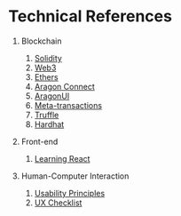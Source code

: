 # Technical References

1. Blockchain
    1. [Solidity](https://solidity.readthedocs.io/en/latest/index.html)
    2. [Web3](https://web3js.readthedocs.io/en/v1.3.0)
    3. [Ethers](https://docs.ethers.io/v5)
    4. [Aragon Connect](https://aragon.org/connect)
    5. [AragonUI](https://ui.aragon.org)
    6. [Meta-transactions](https://opengsn.org)
    7. [Truffle](https://www.trufflesuite.com)
    8. [Hardhat](https://hardhat.org)

2. Front-end
    1. [Learning React](https://github.com/MoonHighway/learning-react)

3. Human-Computer Interaction
    1. [Usability Principles](https://profile.es/blog/los-10-principios-de-usabilidad-web-de-jakob-nielsen/)
    2. [UX Checklist](https://profile.es/blog/checklist-experiencia-de-usuario/)